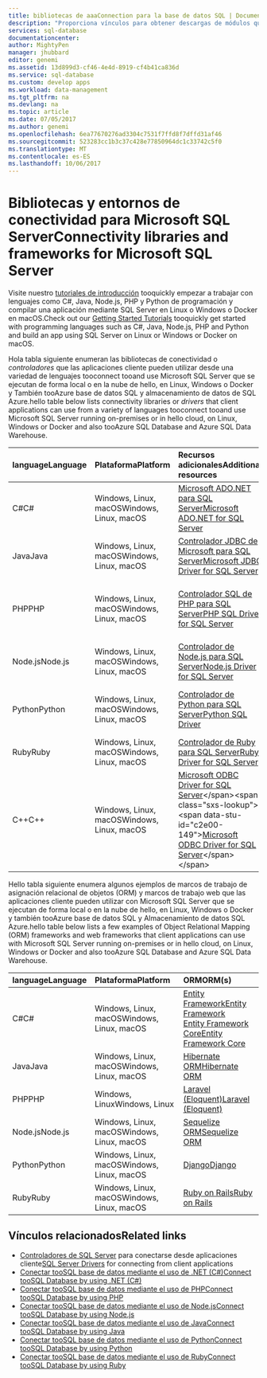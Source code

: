 ```yaml
---
title: bibliotecas de aaaConnection para la base de datos SQL | Documentos de Microsoft
description: "Proporciona vínculos para obtener descargas de módulos que permiten la conexión tooSQL servidor y base de datos de SQL desde una amplia variedad de lenguajes de programación de cliente. módulos de Hola se publican por la Comunidad de Hola o por Microsoft."
services: sql-database
documentationcenter: 
author: MightyPen
manager: jhubbard
editor: genemi
ms.assetid: 13d899d3-cf46-4e4d-8919-cf4b41ca836d
ms.service: sql-database
ms.custom: develop apps
ms.workload: data-management
ms.tgt_pltfrm: na
ms.devlang: na
ms.topic: article
ms.date: 07/05/2017
ms.author: genemi
ms.openlocfilehash: 6ea77670276ad3304c7531f7ffd8f7dffd31af46
ms.sourcegitcommit: 523283cc1b3c37c428e77850964dc1c33742c5f0
ms.translationtype: MT
ms.contentlocale: es-ES
ms.lasthandoff: 10/06/2017
---
```

# <a name="connectivity-libraries-and-frameworks-for-microsoft-sql-server"></a><span data-ttu-id="c2e00-104">Bibliotecas y entornos de conectividad para Microsoft SQL Server</span><span class="sxs-lookup"><span data-stu-id="c2e00-104">Connectivity libraries and frameworks for Microsoft SQL Server</span></span>

<span data-ttu-id="c2e00-105">Visite nuestro [tutoriales de introducción](http://aka.ms/sqldev) tooquickly empezar a trabajar con lenguajes como C#, Java, Node.js, PHP y Python de programación y compilar una aplicación mediante SQL Server en Linux o Windows o Docker en macOS.</span><span class="sxs-lookup"><span data-stu-id="c2e00-105">Check out our [Getting Started Tutorials](http://aka.ms/sqldev) tooquickly get started with programming languages such as C#, Java, Node.js, PHP and Python and build an app using SQL Server on Linux or Windows or Docker on macOS.</span></span>

<span data-ttu-id="c2e00-106">Hola tabla siguiente enumeran las bibliotecas de conectividad o *controladores* que las aplicaciones cliente pueden utilizar desde una variedad de lenguajes tooconnect tooand use Microsoft SQL Server que se ejecutan de forma local o en la nube de hello, en Linux, Windows o Docker y También tooAzure base de datos SQL y almacenamiento de datos de SQL Azure.</span><span class="sxs-lookup"><span data-stu-id="c2e00-106">hello table below lists connectivity libraries or *drivers* that client applications can use from a variety of languages tooconnect tooand use Microsoft SQL Server running on-premises or in hello cloud, on Linux, Windows or Docker and also tooAzure SQL Database and Azure SQL Data Warehouse.</span></span> 

| <span data-ttu-id="c2e00-107">language</span><span class="sxs-lookup"><span data-stu-id="c2e00-107">Language</span></span> | <span data-ttu-id="c2e00-108">Plataforma</span><span class="sxs-lookup"><span data-stu-id="c2e00-108">Platform</span></span> | <span data-ttu-id="c2e00-109">Recursos adicionales</span><span class="sxs-lookup"><span data-stu-id="c2e00-109">Additional resources</span></span> | <span data-ttu-id="c2e00-110">Descargar</span><span class="sxs-lookup"><span data-stu-id="c2e00-110">Download</span></span> | <span data-ttu-id="c2e00-111">Introducción</span><span class="sxs-lookup"><span data-stu-id="c2e00-111">Get Started</span></span> |
| :-- | :-- | :-- | :-- | :-- |
| <span data-ttu-id="c2e00-112">C#</span><span class="sxs-lookup"><span data-stu-id="c2e00-112">C#</span></span> | <span data-ttu-id="c2e00-113">Windows, Linux, macOS</span><span class="sxs-lookup"><span data-stu-id="c2e00-113">Windows, Linux, macOS</span></span> | [<span data-ttu-id="c2e00-114">Microsoft ADO.NET para SQL Server</span><span class="sxs-lookup"><span data-stu-id="c2e00-114">Microsoft ADO.NET for SQL Server</span></span>](https://docs.microsoft.com/sql/connect/ado-net/microsoft-ado-net-for-sql-server) | [<span data-ttu-id="c2e00-115">Descargar</span><span class="sxs-lookup"><span data-stu-id="c2e00-115">Download</span></span>](https://www.microsoft.com/net/download/) | [<span data-ttu-id="c2e00-116">Introducción</span><span class="sxs-lookup"><span data-stu-id="c2e00-116">Get Started</span></span>](https://www.microsoft.com/en-us/sql-server/developer-get-started/csharp/ubuntu)
| <span data-ttu-id="c2e00-117">Java</span><span class="sxs-lookup"><span data-stu-id="c2e00-117">Java</span></span> | <span data-ttu-id="c2e00-118">Windows, Linux, macOS</span><span class="sxs-lookup"><span data-stu-id="c2e00-118">Windows, Linux, macOS</span></span> | [<span data-ttu-id="c2e00-119">Controlador JDBC de Microsoft para SQL Server</span><span class="sxs-lookup"><span data-stu-id="c2e00-119">Microsoft JDBC Driver for SQL Server</span></span>](http://msdn.microsoft.com/library/mt484311.aspx) | [<span data-ttu-id="c2e00-120">Descargar</span><span class="sxs-lookup"><span data-stu-id="c2e00-120">Download</span></span>](https://go.microsoft.com/fwlink/?linkid=852460) |  [<span data-ttu-id="c2e00-121">Introducción</span><span class="sxs-lookup"><span data-stu-id="c2e00-121">Get Started</span></span>](https://www.microsoft.com/en-us/sql-server/developer-get-started/java/ubuntu)
| <span data-ttu-id="c2e00-122">PHP</span><span class="sxs-lookup"><span data-stu-id="c2e00-122">PHP</span></span> | <span data-ttu-id="c2e00-123">Windows, Linux, macOS</span><span class="sxs-lookup"><span data-stu-id="c2e00-123">Windows, Linux, macOS</span></span>| [<span data-ttu-id="c2e00-124">Controlador SQL de PHP para SQL Server</span><span class="sxs-lookup"><span data-stu-id="c2e00-124">PHP SQL Driver for SQL Server</span></span>](http://msdn.microsoft.com/library/dn865013.aspx) | <span data-ttu-id="c2e00-125">Sistema operativo:</span><span class="sxs-lookup"><span data-stu-id="c2e00-125">Operating System:</span></span> <br/> <span data-ttu-id="c2e00-126">\*[Windows](https://www.microsoft.com/download/details.aspx?id=20098)</span><span class="sxs-lookup"><span data-stu-id="c2e00-126">\* [Windows](https://www.microsoft.com/download/details.aspx?id=20098)</span></span> <br/> <span data-ttu-id="c2e00-127">\*[Linux](https://github.com/Microsoft/msphpsql/tree/dev#install-unix)</span><span class="sxs-lookup"><span data-stu-id="c2e00-127">\* [Linux](https://github.com/Microsoft/msphpsql/tree/dev#install-unix)</span></span> <br/> <span data-ttu-id="c2e00-128">\*[macOS](https://github.com/Microsoft/msphpsql/tree/dev#install-unix)</span><span class="sxs-lookup"><span data-stu-id="c2e00-128">\* [macOS](https://github.com/Microsoft/msphpsql/tree/dev#install-unix)</span></span> |  [<span data-ttu-id="c2e00-129">Introducción</span><span class="sxs-lookup"><span data-stu-id="c2e00-129">Get Started</span></span>](https://www.microsoft.com/en-us/sql-server/developer-get-started/php/ubuntu)
| <span data-ttu-id="c2e00-130">Node.js</span><span class="sxs-lookup"><span data-stu-id="c2e00-130">Node.js</span></span> | <span data-ttu-id="c2e00-131">Windows, Linux, macOS</span><span class="sxs-lookup"><span data-stu-id="c2e00-131">Windows, Linux, macOS</span></span> | [<span data-ttu-id="c2e00-132">Controlador de Node.js para SQL Server</span><span class="sxs-lookup"><span data-stu-id="c2e00-132">Node.js Driver for SQL Server</span></span>](http://msdn.microsoft.com/library/mt652093.aspx) | [<span data-ttu-id="c2e00-133">Instalación</span><span class="sxs-lookup"><span data-stu-id="c2e00-133">Install</span></span>](https://msdn.microsoft.com/library/mt652094.aspx) |  [<span data-ttu-id="c2e00-134">Introducción</span><span class="sxs-lookup"><span data-stu-id="c2e00-134">Get Started</span></span>](https://www.microsoft.com/en-us/sql-server/developer-get-started/node/ubuntu)
| <span data-ttu-id="c2e00-135">Python</span><span class="sxs-lookup"><span data-stu-id="c2e00-135">Python</span></span> | <span data-ttu-id="c2e00-136">Windows, Linux, macOS</span><span class="sxs-lookup"><span data-stu-id="c2e00-136">Windows, Linux, macOS</span></span> | [<span data-ttu-id="c2e00-137">Controlador de Python para SQL Server</span><span class="sxs-lookup"><span data-stu-id="c2e00-137">Python SQL Driver</span></span>](http://msdn.microsoft.com/library/mt652092.aspx) | <span data-ttu-id="c2e00-138">Opciones de instalación:</span><span class="sxs-lookup"><span data-stu-id="c2e00-138">Install choices:</span></span> <br/> <span data-ttu-id="c2e00-139">\*[pymssql](https://msdn.microsoft.com/library/mt694094.aspx)</span><span class="sxs-lookup"><span data-stu-id="c2e00-139">\* [pymssql](https://msdn.microsoft.com/library/mt694094.aspx)</span></span> <br/> <span data-ttu-id="c2e00-140">\*[pyodbc](http://msdn.microsoft.com/library/mt763257.aspx)</span><span class="sxs-lookup"><span data-stu-id="c2e00-140">\* [pyodbc](http://msdn.microsoft.com/library/mt763257.aspx)</span></span> |  [<span data-ttu-id="c2e00-141">Introducción</span><span class="sxs-lookup"><span data-stu-id="c2e00-141">Get Started</span></span>](https://www.microsoft.com/en-us/sql-server/developer-get-started/python/ubuntu)
| <span data-ttu-id="c2e00-142">Ruby</span><span class="sxs-lookup"><span data-stu-id="c2e00-142">Ruby</span></span> | <span data-ttu-id="c2e00-143">Windows, Linux, macOS</span><span class="sxs-lookup"><span data-stu-id="c2e00-143">Windows, Linux, macOS</span></span> | [<span data-ttu-id="c2e00-144">Controlador de Ruby para SQL Server</span><span class="sxs-lookup"><span data-stu-id="c2e00-144">Ruby Driver for SQL Server</span></span>](http://msdn.microsoft.com/library/mt691981.aspx) | [<span data-ttu-id="c2e00-145">Instalación</span><span class="sxs-lookup"><span data-stu-id="c2e00-145">Install</span></span>](https://msdn.microsoft.com/library/mt711041.aspx) | [<span data-ttu-id="c2e00-146">Introducción</span><span class="sxs-lookup"><span data-stu-id="c2e00-146">Get Started</span></span>](https://www.microsoft.com/en-us/sql-server/developer-get-started/ruby/ubuntu)
| <span data-ttu-id="c2e00-147">C++</span><span class="sxs-lookup"><span data-stu-id="c2e00-147">C++</span></span> | <span data-ttu-id="c2e00-148">Windows, Linux, macOS</span><span class="sxs-lookup"><span data-stu-id="c2e00-148">Windows, Linux, macOS</span></span> | <span data-ttu-id="c2e00-149">[Microsoft ODBC Driver for SQL Server](https://msdn.microsoft.com/en-us/library/mt654048(v=sql.1).aspx)</span><span class="sxs-lookup"><span data-stu-id="c2e00-149">[Microsoft ODBC Driver for SQL Server](https://msdn.microsoft.com/en-us/library/mt654048(v=sql.1).aspx)</span></span> | <span data-ttu-id="c2e00-150">[Descargar](https://msdn.microsoft.com/en-us/library/mt654048(v=sql.1).aspx)</span><span class="sxs-lookup"><span data-stu-id="c2e00-150">[Download](https://msdn.microsoft.com/en-us/library/mt654048(v=sql.1).aspx)</span></span> |  

<span data-ttu-id="c2e00-151">Hello tabla siguiente enumera algunos ejemplos de marcos de trabajo de asignación relacional de objetos (ORM) y marcos de trabajo web que las aplicaciones cliente pueden utilizar con Microsoft SQL Server que se ejecutan de forma local o en la nube de hello, en Linux, Windows o Docker y también tooAzure base de datos SQL y Almacenamiento de datos SQL Azure.</span><span class="sxs-lookup"><span data-stu-id="c2e00-151">hello table below lists a few examples of Object Relational Mapping (ORM) frameworks and web frameworks that client applications can use with Microsoft SQL Server running on-premises or in hello cloud, on Linux, Windows or Docker and also tooAzure SQL Database and Azure SQL Data Warehouse.</span></span> 

| <span data-ttu-id="c2e00-152">language</span><span class="sxs-lookup"><span data-stu-id="c2e00-152">Language</span></span> | <span data-ttu-id="c2e00-153">Plataforma</span><span class="sxs-lookup"><span data-stu-id="c2e00-153">Platform</span></span> | <span data-ttu-id="c2e00-154">ORM</span><span class="sxs-lookup"><span data-stu-id="c2e00-154">ORM(s)</span></span> |
| :-- | :-- | :-- |
| <span data-ttu-id="c2e00-155">C#</span><span class="sxs-lookup"><span data-stu-id="c2e00-155">C#</span></span> | <span data-ttu-id="c2e00-156">Windows, Linux, macOS</span><span class="sxs-lookup"><span data-stu-id="c2e00-156">Windows, Linux, macOS</span></span> | [<span data-ttu-id="c2e00-157">Entity Framework</span><span class="sxs-lookup"><span data-stu-id="c2e00-157">Entity Framework</span></span>](https://docs.microsoft.com/en-us/ef)<br>[<span data-ttu-id="c2e00-158">Entity Framework Core</span><span class="sxs-lookup"><span data-stu-id="c2e00-158">Entity Framework Core</span></span>](https://docs.microsoft.com/en-us/ef/core/index) |
| <span data-ttu-id="c2e00-159">Java</span><span class="sxs-lookup"><span data-stu-id="c2e00-159">Java</span></span> | <span data-ttu-id="c2e00-160">Windows, Linux, macOS</span><span class="sxs-lookup"><span data-stu-id="c2e00-160">Windows, Linux, macOS</span></span> |[<span data-ttu-id="c2e00-161">Hibernate ORM</span><span class="sxs-lookup"><span data-stu-id="c2e00-161">Hibernate ORM</span></span>](http://hibernate.org/orm)|
| <span data-ttu-id="c2e00-162">PHP</span><span class="sxs-lookup"><span data-stu-id="c2e00-162">PHP</span></span> | <span data-ttu-id="c2e00-163">Windows, Linux</span><span class="sxs-lookup"><span data-stu-id="c2e00-163">Windows, Linux</span></span> | [<span data-ttu-id="c2e00-164">Laravel (Eloquent)</span><span class="sxs-lookup"><span data-stu-id="c2e00-164">Laravel (Eloquent)</span></span>](https://laravel.com/docs/5.0/eloquent) |
| <span data-ttu-id="c2e00-165">Node.js</span><span class="sxs-lookup"><span data-stu-id="c2e00-165">Node.js</span></span> | <span data-ttu-id="c2e00-166">Windows, Linux, macOS</span><span class="sxs-lookup"><span data-stu-id="c2e00-166">Windows, Linux, macOS</span></span> | [<span data-ttu-id="c2e00-167">Sequelize ORM</span><span class="sxs-lookup"><span data-stu-id="c2e00-167">Sequelize ORM</span></span>](http://docs.sequelizejs.com) |
| <span data-ttu-id="c2e00-168">Python</span><span class="sxs-lookup"><span data-stu-id="c2e00-168">Python</span></span> | <span data-ttu-id="c2e00-169">Windows, Linux, macOS</span><span class="sxs-lookup"><span data-stu-id="c2e00-169">Windows, Linux, macOS</span></span> |[<span data-ttu-id="c2e00-170">Django</span><span class="sxs-lookup"><span data-stu-id="c2e00-170">Django</span></span>](https://www.djangoproject.com/) |
| <span data-ttu-id="c2e00-171">Ruby</span><span class="sxs-lookup"><span data-stu-id="c2e00-171">Ruby</span></span> | <span data-ttu-id="c2e00-172">Windows, Linux, macOS</span><span class="sxs-lookup"><span data-stu-id="c2e00-172">Windows, Linux, macOS</span></span> | [<span data-ttu-id="c2e00-173">Ruby on Rails</span><span class="sxs-lookup"><span data-stu-id="c2e00-173">Ruby on Rails</span></span>](http://rubyonrails.org/) |

## <a name="related-links"></a><span data-ttu-id="c2e00-174">Vínculos relacionados</span><span class="sxs-lookup"><span data-stu-id="c2e00-174">Related links</span></span>
- <span data-ttu-id="c2e00-175">[Controladores de SQL Server](http://msdn.microsoft.com/library/mt654049.aspx) para conectarse desde aplicaciones cliente</span><span class="sxs-lookup"><span data-stu-id="c2e00-175">[SQL Server Drivers](http://msdn.microsoft.com/library/mt654049.aspx) for connecting from client applications</span></span>
- [<span data-ttu-id="c2e00-176">Conectar tooSQL base de datos mediante el uso de .NET (C#)</span><span class="sxs-lookup"><span data-stu-id="c2e00-176">Connect tooSQL Database by using .NET (C#)</span></span>](sql-database-connect-query-dotnet.md)
- [<span data-ttu-id="c2e00-177">Conectar tooSQL base de datos mediante el uso de PHP</span><span class="sxs-lookup"><span data-stu-id="c2e00-177">Connect tooSQL Database by using PHP</span></span>](sql-database-connect-query-php.md)
- [<span data-ttu-id="c2e00-178">Conectar tooSQL base de datos mediante el uso de Node.js</span><span class="sxs-lookup"><span data-stu-id="c2e00-178">Connect tooSQL Database by using Node.js</span></span>](sql-database-connect-query-nodejs.md)
- [<span data-ttu-id="c2e00-179">Conectar tooSQL base de datos mediante el uso de Java</span><span class="sxs-lookup"><span data-stu-id="c2e00-179">Connect tooSQL Database by using Java</span></span>](sql-database-connect-query-java.md)
- [<span data-ttu-id="c2e00-180">Conectar tooSQL base de datos mediante el uso de Python</span><span class="sxs-lookup"><span data-stu-id="c2e00-180">Connect tooSQL Database by using Python</span></span>](sql-database-connect-query-python.md)
- [<span data-ttu-id="c2e00-181">Conectar tooSQL base de datos mediante el uso de Ruby</span><span class="sxs-lookup"><span data-stu-id="c2e00-181">Connect tooSQL Database by using Ruby</span></span>](sql-database-connect-query-ruby.md)
